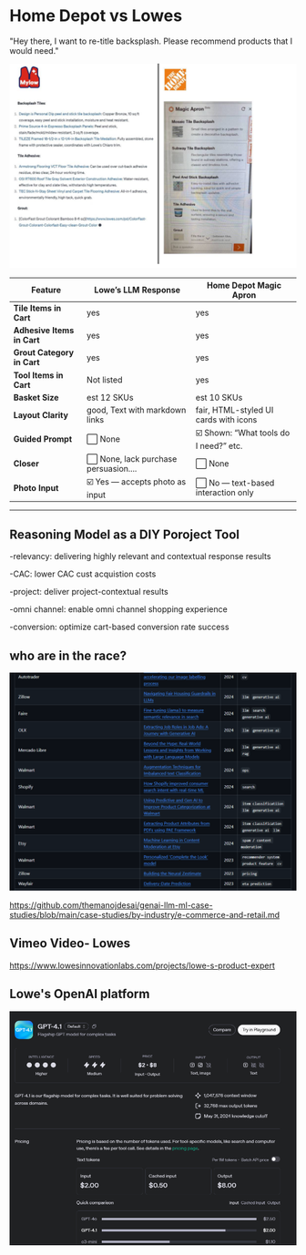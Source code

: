 # Home Depot vs Lowes

"Hey there, I want to re-title backsplash. Please recommend products that I would need."

![Apron](./archive/compared.jpg)


| Feature           | Lowe’s LLM Response              | Home Depot Magic Apron             |
|------------------|----------------------------------|------------------------------------|
| **Tile Items in Cart**         | yes   | yes |
| **Adhesive Items in Cart**      | yes | yes     |
| **Grout Category in Cart**         | yes   | yes |
| **Tool Items in Cart**         | Not listed                    | yes |
| **Basket Size**  | est 12 SKUs | est 10 SKUs |
| **Layout Clarity**        | good, Text with markdown links         | fair, HTML-styled UI cards with icons    |
| **Guided Prompt** | ⬜ None                           | ☑️ Shown: “What tools do I need?” etc. |
| **Closer** | ⬜ None, lack purchase persuasion....                           | ⬜ None |
| **Photo Input**   | ☑️ Yes — accepts photo as input  | ⬜ No — text-based interaction only |


----

## Reasoning Model as a DIY Poroject Tool

-relevancy: delivering highly relevant and contextual response results

-CAC: lower CAC cust acquistion costs

-project: deliver project-contextual results

-omni channel: enable omni channel shopping experience

-conversion: optimize cart-based conversion rate success

## who are in the race?

![alt text](image-4.png)

https://github.com/themanojdesai/genai-llm-ml-case-studies/blob/main/case-studies/by-industry/e-commerce-and-retail.md

## Vimeo Video- Lowes

https://www.lowesinnovationlabs.com/projects/lowe-s-product-expert

## Lowe's OpenAI platform
![alt text](image-5.png)